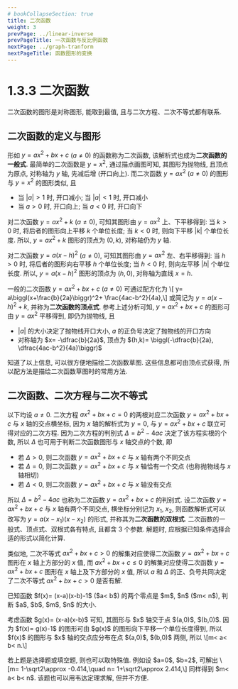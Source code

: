 ```yaml
---
# bookCollapseSection: true
title: 二次函数
weight: 3
prevPage: ../linear-inverse
prevPageTitle: 一次函数与反比例函数
nextPage: ../graph-tranform
nextPageTitle: 函数图形的变换
---
```


# 1.3.3 二次函数

二次函数的图形是对称图形, 能取到最值, 且与二次方程、二次不等式都有联系.

## 二次函数的定义与图形

形如 $y= ax^2+bx+c$ ($a\neq 0$) 的函数称为二次函数, 该解析式也成为**二次函数的一般式**. 最简单的二次函数是 $y= x^2$, 通过描点画图可知, 其图形为抛物线, 且顶点为原点, 对称轴为 $y$ 轴, 先减后增 (开口向上). 而二次函数 $y= ax^2$ ($a\neq 0$) 的图形与 $y= x^2$ 的图形类似, 且

- 当 $|a|>1$ 时, 开口减小; 当 $|a|<1$ 时, 开口减小
- 当 $a>0$ 时, 开口向上; 当 $a<0$ 时, 开口向下
  
对二次函数 $y= ax^2+k$ ($a\neq 0$), 可知其图形由 $y= ax^2$ 上、下平移得到: 当 $k>0$ 时, 将后者的图形向上平移 $k$ 个单位长度; 当 $k<0$ 时, 则向下平移 $|k|$ 个单位长度. 所以, $y= ax^2+k$ 图形的顶点为 $(0,k)$, 对称轴仍为 $y$ 轴.

对二次函数 $y= a(x-h)^2$ ($a\neq 0$), 可知其图形由 $y= ax^2$ 左、右平移得到: 当 $h>0$ 时, 将后者的图形向右平移 $h$ 个单位长度; 当 $h<0$ 时, 则向左平移 $|h|$ 个单位长度. 所以, $y= a(x-h)^2$ 图形的顶点为 $(h,0)$, 对称轴为直线 $x=h$.

一般的二次函数 $y= ax^2+bx+c$ ($a\neq 0$) 可通过配方化为 \\[
    y= a\biggl(x+\frac{b}{2a}\biggr)^2+ \frac{4ac-b^2}{4a},\\]
或简记为 $y= a(x-h)^2+k$, 并称为**二次函数的顶点式**. 参考上述分析可知, $y= ax^2+bx+c$ 的图形可由 $y=ax^2$ 平移得到, 即仍为抛物线, 且

- $|a|$ 的大小决定了抛物线开口大小, $a$ 的正负号决定了抛物线的开口方向
- 对称轴为 $x= -\dfrac{b}{2a}$, 顶点为 $(h,k)= \biggl(-\dfrac{b}{2a}, \dfrac{4ac-b^2}{4a}\biggr)$

知道了以上信息, 可以很方便地描绘二次函数草图. 这些信息都可由顶点式获得, 所以配方法是描绘二次函数草图时的常用方法.

## 二次函数、二次方程与二次不等式

以下均设 $a\neq 0$. 二次方程 $ax^2+bx+c=0$ 的两根对应二次函数 $y= ax^2+bx+c$ 与 $x$ 轴的交点横坐标, 因为 $x$ 轴的解析式为 $y=0$, 与 $y= ax^2+bx+c$ 联立可得对应的二次方程. 因为二次方程的判别式 $\Delta= b^2-4ac$ 决定了该方程实根的个数, 所以 $\Delta$ 也可用于判断二次函数图形与 $x$ 轴交点的个数, 即

- 若 $\Delta>0$, 则二次函数 $y= ax^2+bx+c$ 与 $x$ 轴有两个不同交点
- 若 $\Delta=0$, 则二次函数 $y= ax^2+bx+c$ 与 $x$ 轴恰有一个交点 (也称抛物线与 $x$ 轴相切)
- 若 $\Delta<0$, 则二次函数 $y= ax^2+bx+c$ 与 $x$ 轴没有交点

所以 $\Delta= b^2-4ac$ 也称为二次函数 $y= ax^2+bx+c$ 的判别式. 设二次函数 $y= ax^2+bx+c$ 与 $x$ 轴有两个不同交点, 横坐标分别记为 $x_1$, $x_2$, 则函数解析式可以改写为 $y=a(x-x_1)(x-x_2)$ 的形式, 并称其为**二次函数的双根式**. 二次函数的一般式、顶点式、双根式各有特点, 且都含 $3$ 个参数. 解题时, 应根据已知条件选择合适的形式以简化计算.

类似地, 二次不等式 $ax^2+bx+c>0$ 的解集对应使得二次函数 $y= ax^2+bx+c$ 图形在 $x$ 轴上方部分的 $x$ 值, 而 $ax^2+bx+c\leqslant 0$ 的解集对应使得二次函数 $y= ax^2+bx+c$ 图形在 $x$ 轴上及下方部分的 $x$ 值, 所以 $a$ 和 $\Delta$ 的正、负号共同决定了二次不等式 $ax^2+bx+c>0$ 是否有解.

<myexample>
    <p>已知函数 $f(x)= (x-a)(x-b)-1$ ($a< b$) 的两个零点是 $m$, $n$ ($m< n$), 判断 $a$, $b$, $m$, $n$ 的大小.</p>
</myexample>
<mysolution>
    <p>考虑函数 $g(x)= (x-a)(x-b)$ 可知, 其图形与 $x$ 轴交于点 $(a,0)$, $(b,0)$. 因为 $f(x)= g(x)-1$ 的图形可由 $g(x)$ 的图形向下平移一个单位长度得到, 所以 $f(x)$ 的图形与 $x$ 轴的交点应分布在点 $(a,0)$, $(b,0)$ 两侧, 所以 \[m< a< b< n.\]</p>
</mysolution>

<myremark>
    <p>若上题是选择题或填空题, 则也可以取特殊值. 例如设 $a=0$, $b=2$, 可解出 \[m= 1-\sqrt2\approx -0.414,\quad 
        n= 1+\sqrt2\approx 2.414,\]
    同样得到 $m< a< b< n$. 该题也可以用韦达定理求解, 但并不方便.</p>
</myremark>
